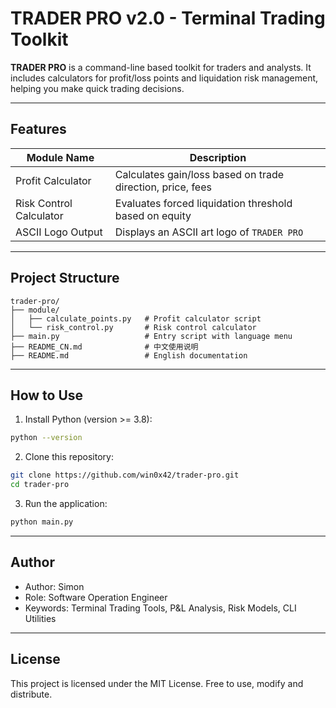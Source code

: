 
# TRADER PRO v2.0 - Terminal Trading Toolkit

**TRADER PRO** is a command-line based toolkit for traders and analysts. It includes calculators for profit/loss points and liquidation risk management, helping you make quick trading decisions.

---

## Features

| Module Name              | Description                                                |
|--------------------------|------------------------------------------------------------|
| Profit Calculator        | Calculates gain/loss based on trade direction, price, fees |
| Risk Control Calculator  | Evaluates forced liquidation threshold based on equity     |
| ASCII Logo Output        | Displays an ASCII art logo of `TRADER PRO`                 |

---

## Project Structure

```
trader-pro/
├── module/
│   ├── calculate_points.py   # Profit calculator script
│   └── risk_control.py       # Risk control calculator
├── main.py                   # Entry script with language menu
├── README_CN.md              # 中文使用说明
├── README.md                 # English documentation
```

---

## How to Use

1. Install Python (version >= 3.8):
```bash
python --version
```

2. Clone this repository:
```bash
git clone https://github.com/win0x42/trader-pro.git
cd trader-pro
```

3. Run the application:
```bash
python main.py
```

---

## Author

- Author: Simon
- Role: Software Operation Engineer
- Keywords: Terminal Trading Tools, P&L Analysis, Risk Models, CLI Utilities
---

## License

This project is licensed under the MIT License. Free to use, modify and distribute.
